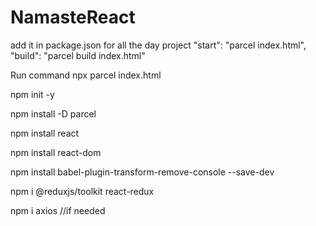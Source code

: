 
# NamasteReact
add it in package.json for all the day project
"start": "parcel index.html",
    "build": "parcel build index.html"

Run command
npx parcel index.html

npm init -y

npm install -D parcel

npm install react

npm install react-dom 

npm install babel-plugin-transform-remove-console --save-dev

npm i @reduxjs/toolkit react-redux

npm i axios //if needed
